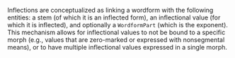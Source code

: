 Inflections are conceptualized as linking a wordform with the following entities: a stem (of which it is an inflected form), an inflectional value (for which it is inflected), and optionally a `WordformPart` (which is the exponent).
This mechanism allows for inflectional values to not be bound to a specific morph (e.g., values that are zero-marked or expressed with nonsegmental means), or to have multiple inflectional values expressed in a single morph.